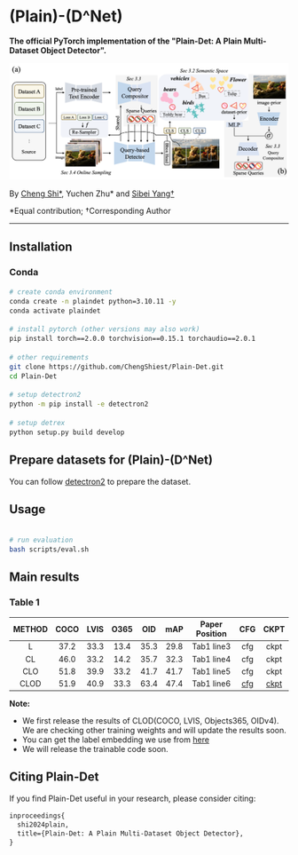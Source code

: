 # \(Plain\)-\(D^Net\)

**The official PyTorch implementation of the "Plain-Det: A Plain Multi-Dataset Object Detector".**

![Plain_det](configs/assets/plain_det.png)

By [Cheng Shi*](https://chengshiest.github.io/), Yuchen Zhu* and [Sibei Yang†](https://faculty.sist.shanghaitech.edu.cn/yangsibei/)

*Equal contribution; †Corresponding Author

---

## Installation

### Conda

```bash
# create conda environment
conda create -n plaindet python=3.10.11 -y
conda activate plaindet

# install pytorch (other versions may also work)
pip install torch==2.0.0 torchvision==0.15.1 torchaudio==2.0.1

# other requirements
git clone https://github.com/ChengShiest/Plain-Det.git
cd Plain-Det

# setup detectron2
python -m pip install -e detectron2

# setup detrex
python setup.py build develop
```

## Prepare datasets for \(Plain\)-\(D^Net\)

You can follow [detectron2](https://detectron2.readthedocs.io/en/latest/tutorials/builtin_datasets.html) to prepare the dataset.

## Usage

```bash

# run evaluation
bash scripts/eval.sh
```

## Main results

### Table 1
  
| METHOD| COCO | LVIS | O365 | OID | mAP | Paper Position | CFG | CKPT |
| :---: | :---: | :---: | :---: | :---: | :---: | :---: | :---: | :---: | 
|L| 37.2 | 33.3 | 13.4 | 35.3 | 29.8 | Tab1 line3 | cfg |ckpt 
|CL| 46.0 | 33.2 | 14.2 | 35.7 | 32.3 | Tab1 line4 | cfg |ckpt 
|CLO| 51.8 | 39.9 | 33.2 | 41.7 | 41.7 | Tab1 line5 | cfg | ckpt
|CLOD| 51.9 | 40.9 | 33.3 | 63.4 | 47.4 | Tab1 line6 | [cfg](./projects/deformable_detr/configs/deformable_detr_r50_two_stage_90k_clod.py) | [ckpt](https://drive.google.com/file/d/1PL2WM78Ikl_4yf4mh4N_grUhWb2rrZk7/view?usp=drive_link)

**Note:**

- We first release the results of CLOD(COCO, LVIS, Objects365, OIDv4). We are checking other training weights and will update the results soon.
- You can get the label embedding we use from [here](https://drive.google.com/drive/folders/1G102noS3TjIFkXnShKhaaQRSuPXORwjQ?usp=drive_link)
- We will release the trainable code soon.

## Citing Plain-Det

If you find Plain-Det useful in your research, please consider citing:

```
inproceedings{
  shi2024plain,
  title={Plain-Det: A Plain Multi-Dataset Object Detector},
}
```